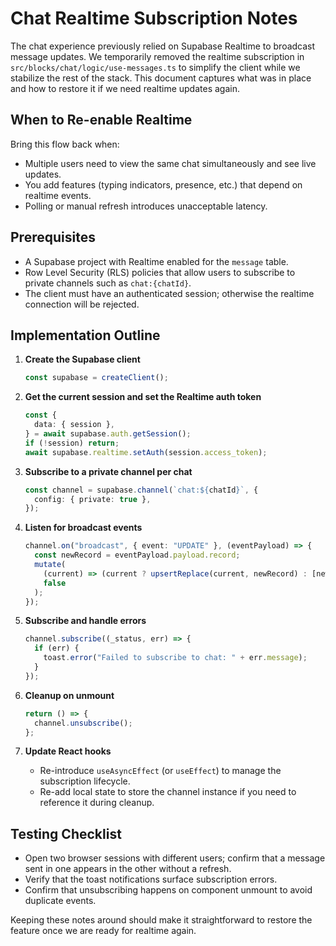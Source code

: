 # Chat Realtime Subscription Notes

The chat experience previously relied on Supabase Realtime to broadcast
message updates. We temporarily removed the realtime subscription in
`src/blocks/chat/logic/use-messages.ts` to simplify the client while we
stabilize the rest of the stack. This document captures what was in place
and how to restore it if we need realtime updates again.

## When to Re-enable Realtime

Bring this flow back when:

- Multiple users need to view the same chat simultaneously and see live updates.
- You add features (typing indicators, presence, etc.) that depend on realtime events.
- Polling or manual refresh introduces unacceptable latency.

## Prerequisites

- A Supabase project with Realtime enabled for the `message` table.
- Row Level Security (RLS) policies that allow users to subscribe to
  private channels such as `chat:{chatId}`.
- The client must have an authenticated session; otherwise the realtime
  connection will be rejected.

## Implementation Outline

1. **Create the Supabase client**
   ```ts
   const supabase = createClient();
   ```

2. **Get the current session and set the Realtime auth token**
   ```ts
   const {
     data: { session },
   } = await supabase.auth.getSession();
   if (!session) return;
   await supabase.realtime.setAuth(session.access_token);
   ```

3. **Subscribe to a private channel per chat**
   ```ts
   const channel = supabase.channel(`chat:${chatId}`, {
     config: { private: true },
   });
   ```

4. **Listen for broadcast events**
   ```ts
   channel.on("broadcast", { event: "UPDATE" }, (eventPayload) => {
     const newRecord = eventPayload.payload.record;
     mutate(
       (current) => (current ? upsertReplace(current, newRecord) : [newRecord]),
       false
     );
   });
   ```

5. **Subscribe and handle errors**
   ```ts
   channel.subscribe((_status, err) => {
     if (err) {
       toast.error("Failed to subscribe to chat: " + err.message);
     }
   });
   ```

6. **Cleanup on unmount**
   ```ts
   return () => {
     channel.unsubscribe();
   };
   ```

7. **Update React hooks**
   - Re-introduce `useAsyncEffect` (or `useEffect`) to manage the
     subscription lifecycle.
   - Re-add local state to store the channel instance if you need to
     reference it during cleanup.

## Testing Checklist

- Open two browser sessions with different users; confirm that a message
  sent in one appears in the other without a refresh.
- Verify that the toast notifications surface subscription errors.
- Confirm that unsubscribing happens on component unmount to avoid
  duplicate events.

Keeping these notes around should make it straightforward to restore the
feature once we are ready for realtime again.
